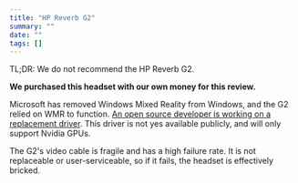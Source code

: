 ```yaml
---
title: "HP Reverb G2"
summary: ""
date: ""
tags: []
---
```


TL;DR: We do not recommend the HP Reverb G2.

**We purchased this headset with our own money for this review.**

Microsoft has removed Windows Mixed Reality from Windows, and the G2 relied on WMR to function. [An open source developer is working on a replacement driver](https://www.youtube.com/watch?v=YhNzIoGNm4o). This driver is not yes available publicly, and will only support Nvidia GPUs.

The G2's video cable is fragile and has a high failure rate. It is not replaceable or user-serviceable, so if it fails, the headset is effectively bricked.
